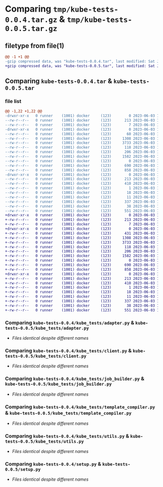 # Comparing `tmp/kube-tests-0.0.4.tar.gz` & `tmp/kube-tests-0.0.5.tar.gz`

## filetype from file(1)

```diff
@@ -1 +1 @@
-gzip compressed data, was "kube-tests-0.0.4.tar", last modified: Sat Jun  3 14:25:24 2023, max compression
+gzip compressed data, was "kube-tests-0.0.5.tar", last modified: Sat Jun  3 14:28:30 2023, max compression
```

## Comparing `kube-tests-0.0.4.tar` & `kube-tests-0.0.5.tar`

### file list

```diff
@@ -1,22 +1,22 @@
-drwxr-xr-x   0 runner    (1001) docker     (123)        0 2023-06-03 14:25:24.442448 kube-tests-0.0.4/
--rw-r--r--   0 runner    (1001) docker     (123)      213 2023-06-03 14:25:24.438447 kube-tests-0.0.4/PKG-INFO
--rw-r--r--   0 runner    (1001) docker     (123)        7 2023-06-03 14:24:58.000000 kube-tests-0.0.4/README.md
-drwxr-xr-x   0 runner    (1001) docker     (123)        0 2023-06-03 14:25:24.438447 kube-tests-0.0.4/kube_tests/
--rw-r--r--   0 runner    (1001) docker     (123)       60 2023-06-03 14:24:58.000000 kube-tests-0.0.4/kube_tests/__init__.py
--rw-r--r--   0 runner    (1001) docker     (123)     1308 2023-06-03 14:24:58.000000 kube-tests-0.0.4/kube_tests/adapter.py
--rw-r--r--   0 runner    (1001) docker     (123)     3733 2023-06-03 14:24:58.000000 kube-tests-0.0.4/kube_tests/client.py
--rw-r--r--   0 runner    (1001) docker     (123)      118 2023-06-03 14:24:58.000000 kube-tests-0.0.4/kube_tests/iloader.py
--rw-r--r--   0 runner    (1001) docker     (123)      206 2023-06-03 14:24:58.000000 kube-tests-0.0.4/kube_tests/iparser.py
--rw-r--r--   0 runner    (1001) docker     (123)     1582 2023-06-03 14:24:58.000000 kube-tests-0.0.4/kube_tests/job_builder.py
--rw-r--r--   0 runner    (1001) docker     (123)        0 2023-06-03 14:24:58.000000 kube-tests-0.0.4/kube_tests/py.typed
--rw-r--r--   0 runner    (1001) docker     (123)      690 2023-06-03 14:24:58.000000 kube-tests-0.0.4/kube_tests/template_compiler.py
--rw-r--r--   0 runner    (1001) docker     (123)      858 2023-06-03 14:24:58.000000 kube-tests-0.0.4/kube_tests/utils.py
-drwxr-xr-x   0 runner    (1001) docker     (123)        0 2023-06-03 14:25:24.438447 kube-tests-0.0.4/kube_tests.egg-info/
--rw-r--r--   0 runner    (1001) docker     (123)      213 2023-06-03 14:25:24.000000 kube-tests-0.0.4/kube_tests.egg-info/PKG-INFO
--rw-r--r--   0 runner    (1001) docker     (123)      410 2023-06-03 14:25:24.000000 kube-tests-0.0.4/kube_tests.egg-info/SOURCES.txt
--rw-r--r--   0 runner    (1001) docker     (123)        1 2023-06-03 14:25:24.000000 kube-tests-0.0.4/kube_tests.egg-info/dependency_links.txt
--rw-r--r--   0 runner    (1001) docker     (123)       18 2023-06-03 14:25:24.000000 kube-tests-0.0.4/kube_tests.egg-info/requires.txt
--rw-r--r--   0 runner    (1001) docker     (123)       11 2023-06-03 14:25:24.000000 kube-tests-0.0.4/kube_tests.egg-info/top_level.txt
--rw-r--r--   0 runner    (1001) docker     (123)      337 2023-06-03 14:24:58.000000 kube-tests-0.0.4/pyproject.toml
--rw-r--r--   0 runner    (1001) docker     (123)       38 2023-06-03 14:25:24.442448 kube-tests-0.0.4/setup.cfg
--rw-r--r--   0 runner    (1001) docker     (123)      551 2023-06-03 14:24:58.000000 kube-tests-0.0.4/setup.py
+drwxr-xr-x   0 runner    (1001) docker     (123)        0 2023-06-03 14:28:30.767935 kube-tests-0.0.5/
+-rw-r--r--   0 runner    (1001) docker     (123)      213 2023-06-03 14:28:30.767935 kube-tests-0.0.5/PKG-INFO
+-rw-r--r--   0 runner    (1001) docker     (123)        7 2023-06-03 14:28:02.000000 kube-tests-0.0.5/README.md
+drwxr-xr-x   0 runner    (1001) docker     (123)        0 2023-06-03 14:28:30.767935 kube-tests-0.0.5/kube_tests/
+-rw-r--r--   0 runner    (1001) docker     (123)      431 2023-06-03 14:28:02.000000 kube-tests-0.0.5/kube_tests/__init__.py
+-rw-r--r--   0 runner    (1001) docker     (123)     1308 2023-06-03 14:28:02.000000 kube-tests-0.0.5/kube_tests/adapter.py
+-rw-r--r--   0 runner    (1001) docker     (123)     3733 2023-06-03 14:28:02.000000 kube-tests-0.0.5/kube_tests/client.py
+-rw-r--r--   0 runner    (1001) docker     (123)      118 2023-06-03 14:28:02.000000 kube-tests-0.0.5/kube_tests/iloader.py
+-rw-r--r--   0 runner    (1001) docker     (123)      206 2023-06-03 14:28:02.000000 kube-tests-0.0.5/kube_tests/iparser.py
+-rw-r--r--   0 runner    (1001) docker     (123)     1582 2023-06-03 14:28:02.000000 kube-tests-0.0.5/kube_tests/job_builder.py
+-rw-r--r--   0 runner    (1001) docker     (123)        0 2023-06-03 14:28:02.000000 kube-tests-0.0.5/kube_tests/py.typed
+-rw-r--r--   0 runner    (1001) docker     (123)      690 2023-06-03 14:28:02.000000 kube-tests-0.0.5/kube_tests/template_compiler.py
+-rw-r--r--   0 runner    (1001) docker     (123)      858 2023-06-03 14:28:02.000000 kube-tests-0.0.5/kube_tests/utils.py
+drwxr-xr-x   0 runner    (1001) docker     (123)        0 2023-06-03 14:28:30.767935 kube-tests-0.0.5/kube_tests.egg-info/
+-rw-r--r--   0 runner    (1001) docker     (123)      213 2023-06-03 14:28:30.000000 kube-tests-0.0.5/kube_tests.egg-info/PKG-INFO
+-rw-r--r--   0 runner    (1001) docker     (123)      410 2023-06-03 14:28:30.000000 kube-tests-0.0.5/kube_tests.egg-info/SOURCES.txt
+-rw-r--r--   0 runner    (1001) docker     (123)        1 2023-06-03 14:28:30.000000 kube-tests-0.0.5/kube_tests.egg-info/dependency_links.txt
+-rw-r--r--   0 runner    (1001) docker     (123)       18 2023-06-03 14:28:30.000000 kube-tests-0.0.5/kube_tests.egg-info/requires.txt
+-rw-r--r--   0 runner    (1001) docker     (123)       11 2023-06-03 14:28:30.000000 kube-tests-0.0.5/kube_tests.egg-info/top_level.txt
+-rw-r--r--   0 runner    (1001) docker     (123)      337 2023-06-03 14:28:02.000000 kube-tests-0.0.5/pyproject.toml
+-rw-r--r--   0 runner    (1001) docker     (123)       38 2023-06-03 14:28:30.767935 kube-tests-0.0.5/setup.cfg
+-rw-r--r--   0 runner    (1001) docker     (123)      551 2023-06-03 14:28:02.000000 kube-tests-0.0.5/setup.py
```

### Comparing `kube-tests-0.0.4/kube_tests/adapter.py` & `kube-tests-0.0.5/kube_tests/adapter.py`

 * *Files identical despite different names*

### Comparing `kube-tests-0.0.4/kube_tests/client.py` & `kube-tests-0.0.5/kube_tests/client.py`

 * *Files identical despite different names*

### Comparing `kube-tests-0.0.4/kube_tests/job_builder.py` & `kube-tests-0.0.5/kube_tests/job_builder.py`

 * *Files identical despite different names*

### Comparing `kube-tests-0.0.4/kube_tests/template_compiler.py` & `kube-tests-0.0.5/kube_tests/template_compiler.py`

 * *Files identical despite different names*

### Comparing `kube-tests-0.0.4/kube_tests/utils.py` & `kube-tests-0.0.5/kube_tests/utils.py`

 * *Files identical despite different names*

### Comparing `kube-tests-0.0.4/setup.py` & `kube-tests-0.0.5/setup.py`

 * *Files identical despite different names*


